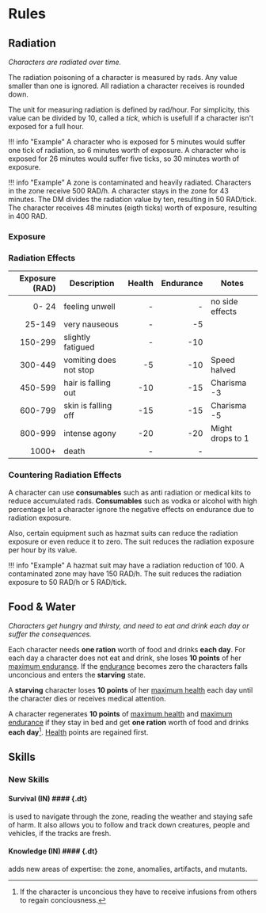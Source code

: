 # Rules

## Radiation

*Characters are radiated over time.*

The radiation poisoning of a character is measured by rads. Any value smaller
than one is ignored. All radiation a character receives is rounded down.

The unit for measuring radiation is defined by rad/hour. For simplicity, this
value can be divided by 10, called a *tick*, which is usefull if a character
isn't exposed for a full hour.

!!! info "Example"
    A character who is exposed for 5 minutes would suffer one tick of radiation,
    so 6 minutes worth of exposure. A character who is exposed for 26 minutes
    would suffer five ticks, so 30 minutes worth of exposure.

!!! info "Example"
    A zone is contaminated and heavily radiated. Characters in the zone receive
    500 RAD/h. A character stays in the zone for 43 minutes. The DM divides the
    radiation value by ten, resulting in 50 RAD/tick. The character receives 48
    minutes (eigth ticks) worth of exposure, resulting in 400 RAD.

### Exposure

### Radiation Effects

| Exposure (RAD) | Description            | Health | Endurance | Notes            |
| -------------: | ---------------------- | -----: | --------: | ---------------- |
|          0- 24 | feeling unwell         |      - |         - | no side effects  |
|         25-149 | very nauseous          |      - |        -5 |                  |
|        150-299 | slightly fatigued      |      - |       -10 |                  |
|        300-449 | vomiting does not stop |     -5 |       -10 | Speed halved     |
|        450-599 | hair is falling out    |    -10 |       -15 | Charisma -3      |
|        600-799 | skin is falling off    |    -15 |       -15 | Charisma -5      |
|        800-999 | intense agony          |    -20 |       -20 | Might drops to 1 |
|          1000+ | death                  |      - |         - |                  |

### Countering Radiation Effects

A character can use **consumables** such as anti radiation or medical kits to
reduce accumulated rads. **Consumables** such as vodka or alcohol with high
percentage let a character ignore the negative effects on endurance due to
radiation exposure.

Also, certain equipment such as hazmat suits can reduce the radiation exposure
or even reduce it to zero. The suit reduces the radiation exposure per hour by
its value.

!!! info "Example"
    A hazmat suit may have a radiation reduction of 100. A contaminated zone may
    have 150 RAD/h. The suit reduces the radiation exposure to 50 RAD/h or 5
    RAD/tick.

## Food & Water

*Characters get hungry and thirsty, and need to eat and drink each day or suffer
the consequences.*

Each character needs **one ration** worth of food and drinks **each day**. For
each day a character does not eat and drink, she loses **10 points** of her
[maximum endurance](/#endurance). If the [endurance](/#endurance) becomes zero
the characters falls unconcious and enters the **starving** state.

A **starving** character loses **10 points** of her [maximum health](/#health)
each day until the character dies or receives medical attention.

A character regenerates **10 points** of [maximum health](/#health) and [maximum
endurance](/#endurance) if they stay in bed and get **one ration** worth of food
and drinks **each day**[^1]. [Health](/#health) points are regained first.

[^1]:
    If the character is unconcious they have to receive infusions from others to
    regain conciousness.

## Skills

### New Skills

#### Survival (IN) #### {.dt}

is used to navigate through the zone, reading the weather and staying safe of
harm.  It also allows you to follow and track down creatures, people and
vehicles, if the tracks are fresh.

#### Knowledge (IN) #### {.dt}

adds new areas of expertise: the zone, anomalies, artifacts, and mutants.
